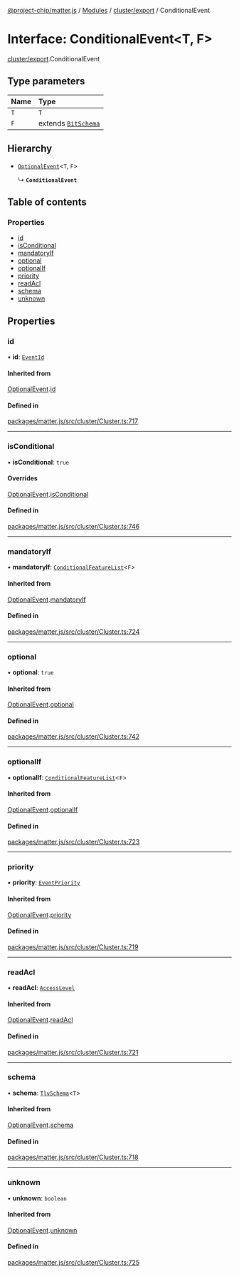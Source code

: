 [@project-chip/matter.js](../README.md) / [Modules](../modules.md) / [cluster/export](../modules/cluster_export.md) / ConditionalEvent

# Interface: ConditionalEvent\<T, F\>

[cluster/export](../modules/cluster_export.md).ConditionalEvent

## Type parameters

| Name | Type |
| :------ | :------ |
| `T` | `T` |
| `F` | extends [`BitSchema`](../modules/schema_export.md#bitschema) |

## Hierarchy

- [`OptionalEvent`](cluster_export.OptionalEvent.md)\<`T`, `F`\>

  ↳ **`ConditionalEvent`**

## Table of contents

### Properties

- [id](cluster_export.ConditionalEvent.md#id)
- [isConditional](cluster_export.ConditionalEvent.md#isconditional)
- [mandatoryIf](cluster_export.ConditionalEvent.md#mandatoryif)
- [optional](cluster_export.ConditionalEvent.md#optional)
- [optionalIf](cluster_export.ConditionalEvent.md#optionalif)
- [priority](cluster_export.ConditionalEvent.md#priority)
- [readAcl](cluster_export.ConditionalEvent.md#readacl)
- [schema](cluster_export.ConditionalEvent.md#schema)
- [unknown](cluster_export.ConditionalEvent.md#unknown)

## Properties

### id

• **id**: [`EventId`](../modules/datatype_export.md#eventid)

#### Inherited from

[OptionalEvent](cluster_export.OptionalEvent.md).[id](cluster_export.OptionalEvent.md#id)

#### Defined in

[packages/matter.js/src/cluster/Cluster.ts:717](https://github.com/project-chip/matter.js/blob/5f71eedebdb9fa54338bde320c311bb359b7455d/packages/matter.js/src/cluster/Cluster.ts#L717)

___

### isConditional

• **isConditional**: ``true``

#### Overrides

[OptionalEvent](cluster_export.OptionalEvent.md).[isConditional](cluster_export.OptionalEvent.md#isconditional)

#### Defined in

[packages/matter.js/src/cluster/Cluster.ts:746](https://github.com/project-chip/matter.js/blob/5f71eedebdb9fa54338bde320c311bb359b7455d/packages/matter.js/src/cluster/Cluster.ts#L746)

___

### mandatoryIf

• **mandatoryIf**: [`ConditionalFeatureList`](../modules/cluster_export.md#conditionalfeaturelist)\<`F`\>

#### Inherited from

[OptionalEvent](cluster_export.OptionalEvent.md).[mandatoryIf](cluster_export.OptionalEvent.md#mandatoryif)

#### Defined in

[packages/matter.js/src/cluster/Cluster.ts:724](https://github.com/project-chip/matter.js/blob/5f71eedebdb9fa54338bde320c311bb359b7455d/packages/matter.js/src/cluster/Cluster.ts#L724)

___

### optional

• **optional**: ``true``

#### Inherited from

[OptionalEvent](cluster_export.OptionalEvent.md).[optional](cluster_export.OptionalEvent.md#optional)

#### Defined in

[packages/matter.js/src/cluster/Cluster.ts:742](https://github.com/project-chip/matter.js/blob/5f71eedebdb9fa54338bde320c311bb359b7455d/packages/matter.js/src/cluster/Cluster.ts#L742)

___

### optionalIf

• **optionalIf**: [`ConditionalFeatureList`](../modules/cluster_export.md#conditionalfeaturelist)\<`F`\>

#### Inherited from

[OptionalEvent](cluster_export.OptionalEvent.md).[optionalIf](cluster_export.OptionalEvent.md#optionalif)

#### Defined in

[packages/matter.js/src/cluster/Cluster.ts:723](https://github.com/project-chip/matter.js/blob/5f71eedebdb9fa54338bde320c311bb359b7455d/packages/matter.js/src/cluster/Cluster.ts#L723)

___

### priority

• **priority**: [`EventPriority`](../enums/cluster_export.EventPriority.md)

#### Inherited from

[OptionalEvent](cluster_export.OptionalEvent.md).[priority](cluster_export.OptionalEvent.md#priority)

#### Defined in

[packages/matter.js/src/cluster/Cluster.ts:719](https://github.com/project-chip/matter.js/blob/5f71eedebdb9fa54338bde320c311bb359b7455d/packages/matter.js/src/cluster/Cluster.ts#L719)

___

### readAcl

• **readAcl**: [`AccessLevel`](../enums/cluster_export.AccessLevel.md)

#### Inherited from

[OptionalEvent](cluster_export.OptionalEvent.md).[readAcl](cluster_export.OptionalEvent.md#readacl)

#### Defined in

[packages/matter.js/src/cluster/Cluster.ts:721](https://github.com/project-chip/matter.js/blob/5f71eedebdb9fa54338bde320c311bb359b7455d/packages/matter.js/src/cluster/Cluster.ts#L721)

___

### schema

• **schema**: [`TlvSchema`](../classes/tlv_export.TlvSchema.md)\<`T`\>

#### Inherited from

[OptionalEvent](cluster_export.OptionalEvent.md).[schema](cluster_export.OptionalEvent.md#schema)

#### Defined in

[packages/matter.js/src/cluster/Cluster.ts:718](https://github.com/project-chip/matter.js/blob/5f71eedebdb9fa54338bde320c311bb359b7455d/packages/matter.js/src/cluster/Cluster.ts#L718)

___

### unknown

• **unknown**: `boolean`

#### Inherited from

[OptionalEvent](cluster_export.OptionalEvent.md).[unknown](cluster_export.OptionalEvent.md#unknown)

#### Defined in

[packages/matter.js/src/cluster/Cluster.ts:725](https://github.com/project-chip/matter.js/blob/5f71eedebdb9fa54338bde320c311bb359b7455d/packages/matter.js/src/cluster/Cluster.ts#L725)
